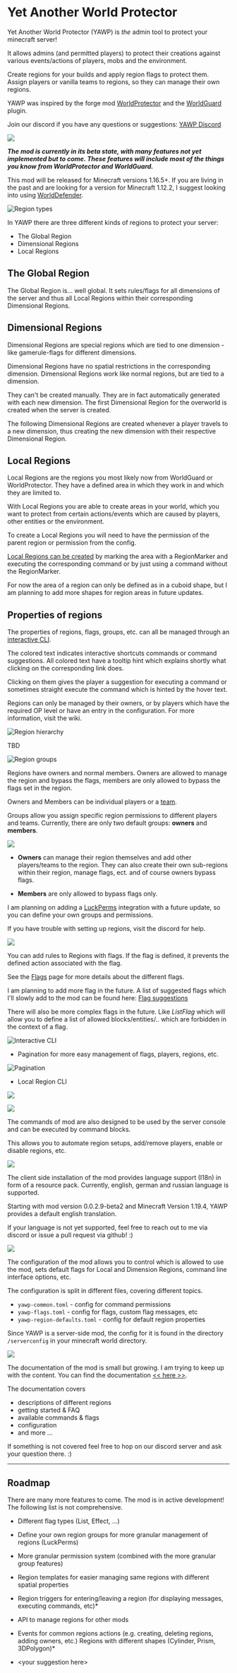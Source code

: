 # Yet Another World Protector

Yet Another World Protector (YAWP) is _the_ admin tool to protect your minecraft server!

It allows admins (and permitted players) to protect their creations against various events/actions of players, mobs and
the environment.

Create regions for your builds and apply region flags to protect them.
Assign players or vanilla teams to regions, so they can manage their own regions.

YAWP was inspired by the forge mod [WorldProtector](https://www.curseforge.com/minecraft/mc-mods/worldprotector) and
the [WorldGuard](https://dev.bukkit.org/projects/worldguard) plugin.

Join our discord if you have any questions or suggestions: [YAWP Discord](https://discord.gg/d7hArKCUtm)

![](https://raw.githubusercontent.com/Z0rdak/Yet-Another-World-Protector/online-pages/web-resources/yawp-feature-1.png)

***The mod is currently in its beta state, with many features not yet implemented but to come. These features will
include most of the things you know from WorldProtector and WorldGuard.***

This mod will be released for Minecraft versions 1.16.5+. If you are living in the past and are looking for a version
for Minecraft 1.12.2, I suggest looking into
using [WorldDefender](https://www.curseforge.com/minecraft/mc-mods/world-defender).

![](https://raw.githubusercontent.com/Z0rdak/Yet-Another-World-Protector/online-pages/web-resources/yawp-feature-3.png "Region types")

In YAWP there are three different kinds of regions to protect your server:

- The Global Region
- Dimensional Regions
- Local Regions

## The Global Region

The Global Region is... well global. It sets rules/flags for all dimensions of the server and thus all Local Regions
within their corresponding Dimensional Regions.

## Dimensional Regions

Dimensional Regions are special regions which are tied to one dimension - like gamerule-flags for different dimensions.

Dimensional Regions have no spatial restrictions in the corresponding dimension. Dimensional Regions work like normal
regions, but are tied to a dimension.

They can't be created manually. They are in fact automatically generated with each new dimension. The first Dimensional
Region for the overworld is created when the server is created.

The following Dimensional Regions are created whenever a player travels to a new dimension, thus creating the new
dimension with their respective Dimensional Region.

## Local Regions

Local Regions are the regions you most likely now from WorldGuard or WorldProtector. They have a defined area in which
they work in and which they are limited to.

With Local Regions you are able to create areas in your world, which you want to protect from certain actions/events
which are caused by players, other entities or the environment.

To create a Local Regions you will need to have the permission of the parent region or permission from the config.

[Local Regions can be created](https://github.com/Z0rdak/Yet-Another-World-Protector/wiki/Commands#creating-a-local-region)
by marking the area with a RegionMarker and executing the corresponding command or by just using a command without the
RegionMarker.

For now the area of a region can only be defined as in a cuboid shape, but I am planning to add more shapes for region
areas in future updates.

## Properties of regions

The properties of regions, flags, groups, etc. can all be managed through
an [interactive CLI](https://github.com/Z0rdak/Yet-Another-World-Protector/wiki/Interactive-CLI).

The colored text indicates interactive shortcuts commands or command suggestions. All colored text have a tooltip hint
which explains shortly what clicking on the corresponding link does.

Clicking on them gives the player a suggestion for executing a command or sometimes straight execute the command which
is hinted by the hover text.

Regions can only be managed by their owners, or by players which have the required OP level or have an entry in the
configuration. For more information, visit the wiki.

![](https://raw.githubusercontent.com/Z0rdak/Yet-Another-World-Protector/online-pages/web-resources/yawp-feature-4.png "Region hierarchy")

TBD

![](https://raw.githubusercontent.com/Z0rdak/Yet-Another-World-Protector/online-pages/web-resources/yawp-feature-5.png "Region groups")

Regions have owners and normal members. Owners are allowed to manage the region and bypass the flags, members are
only allowed to bypass the flags set in the region.

Owners and Members can be individual players or a [team](https://minecraft.fandom.com/wiki/Commands/team).

Groups allow you assign specific region permissions to different players and teams. Currently, there are only two
default groups: **owners** and **members**.

![](https://raw.githubusercontent.com/Z0rdak/Yet-Another-World-Protector/online-pages/web-resources/yawp-feature-6.png "")

- **Owners** can manage their region themselves and add other players/teams to the region. They can also create their
  own sub-regions within their region, manage flags, ect. and of course owners bypass flags.

- **Members** are only allowed to bypass flags only.

I am planning on adding a [LuckPerms](https://www.curseforge.com/minecraft/mc-mods/luckperms) integration with a future
update, so you can define your own groups and permissions.

If you have trouble with setting up regions, visit the discord for help.

![](https://raw.githubusercontent.com/Z0rdak/Yet-Another-World-Protector/online-pages/web-resources/yawp-feature-7.png "")

You can add rules to Regions with flags. If the flag is defined, it prevents the defined action associated with the
flag.

See the [Flags](https://github.com/Z0rdak/Yet-Another-World-Protector/wiki/Flags) page for more details about the
different flags.

I am planning to add more flag in the future. A list of suggested flags which I'll slowly add to the mod can be found
here: [Flag suggestions](https://github.com/Z0rdak/Yet-Another-World-Protector/issues/66)

There will also be more complex flags in the future. Like *ListFlag* which will allow you to define a list of allowed
blocks/entities/.. which are forbidden in the context of a flag.

![](https://raw.githubusercontent.com/Z0rdak/Yet-Another-World-Protector/online-pages/web-resources/yawp-feature-2.png "Interactive CLI")

* Pagination for more easy management of flags, players, regions, etc.

![](https://raw.githubusercontent.com/Z0rdak/Yet-Another-World-Protector/online-pages/web-resources/yawp-cli-pagination.png "Pagination")

* Local Region CLI

![](https://raw.githubusercontent.com/Z0rdak/Yet-Another-World-Protector/online-pages/web-resources/local-interactive-cli-info.png)

![](https://raw.githubusercontent.com/Z0rdak/Yet-Another-World-Protector/online-pages/web-resources/yawp-feature-8.png)

The commands of mod are also designed to be used by the server console and can be executed by command blocks.

This allows you to automate region setups, add/remove players, enable or disable regions, etc.

![](https://raw.githubusercontent.com/Z0rdak/Yet-Another-World-Protector/online-pages/web-resources/yawp-feature-9.png)

The client side installation of the mod provides language support (I18n) in form of a resource pack. Currently, english,
german and russian language is supported.

Starting with mod version 0.0.2.9-beta2 and Minecraft Version 1.19.4, YAWP provides a default english translation.

If your language is not yet supported, feel free to reach out to me via discord or issue a pull request via github! :)

![](https://raw.githubusercontent.com/Z0rdak/Yet-Another-World-Protector/online-pages/web-resources/yawp-feature-10.png)

The configuration of the mod allows you to control which is allowed to use the mod, sets default flags for Local and
Dimension Regions, command line interface options, etc.

The configuration is split in different files, covering different topics.

- `yawp-common.toml` - config for command permissions
- `yawp-flags.toml` - config for flags, custom flag messages, etc
- `yawp-region-defaults.toml` - config for default region properties

Since YAWP is a server-side mod, the config for it is found in the directory `/serverconfig` in your minecraft world
directory.

[<img src="https://raw.githubusercontent.com/Z0rdak/Yet-Another-World-Protector/online-pages/web-resources/yawp-feature-11.png">](https://github.com/Z0rdak/Yet-Another-World-Protector/wiki)

The documentation of the mod is small but growing. I am trying to keep up with the content. You can find the
documentation [<< here >>](https://github.com/Z0rdak/Yet-Another-World-Protector/wiki).

The documentation covers

* descriptions of different regions
* getting started & FAQ
* available commands & flags
* configuration
* and more ...

If something is not covered feel free to hop on our discord server and ask your question there. :)
___

## Roadmap

There are many more features to come. The mod is in active development!
The following list is not comprehensive.

* Different flag types (List, Effect, ...)
* Define your own region groups for more granular management of regions (LuckPerms)
* More granular permission system (combined with the more granular group features)
* Region templates for easier managing same regions with different spatial properties
* Region triggers for entering/leaving a region (for displaying messages, executing commands, etc)*


* API to manage regions for other mods
* Events for common regions actions (e.g. creating, deleting regions, adding owners, etc.)
  Regions with different shapes (Cylinder, Prism, 3DPolygon)*
* \<your suggestion here\>